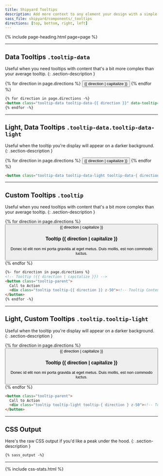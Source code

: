 ```yaml
---
title: Shipyard Tooltips
description: Add more context to any element your design with a simple tooltip.
sass_file: shipyard/components/_tooltips
directions: [top, bottom, right, left]
---
```


{% include page-heading.html page=page %}

---

## Data Tooltips `.tooltip-data`
Useful when you need tooltips with content that's a bit more complex than your average tooltip.
{: .section-description }

<div class="align-center mb-30">
  {% for direction in page.directions %}
    <button class="btn btn-secondary btn-margin tooltip-data tooltip-data-{{ direction }}" data-tooltip="What a lovely tooltip">{{ direction | capitalize }}</button>
  {% endfor %}
</div>

```html
{% for direction in page.directions -%}
<button class="tooltip-data tooltip-data-{{ direction }}" data-tooltip="What a lovely tooltip">{{ direction | capitalize }}</button>
{% endfor -%}
```

---

## Light, Data Tooltips `.tooltip-data.tooltip-data-light`
Useful when the tooltip you're display will appear on a darker background.
{: .section-description }

<div class="align-center mb-30">
  {% for direction in page.directions %}
    <button class="btn btn-secondary btn-margin tooltip-data tooltip-data-light tooltip-data-{{ direction }}" data-tooltip="What a lovely tooltip">{{ direction | capitalize }}</button>
  {% endfor %}
</div>

```html
<button class="tooltip-data tooltip-data-light tooltip-data-{ direction }" data-tooltip="What a lovely tooltip">CTA</button>
```

---

## Custom Tooltips `.tooltip`
Useful when you need tooltips with content that's a bit more complex than your average tooltip.
{: .section-description }

<div class="align-center mb-30">
  {% for direction in page.directions %}
    <button class="btn btn-secondary btn-margin tooltip-parent">
      {{ direction | capitalize }}
      <div class="tooltip tooltip-{{ direction }} z-50">
        <h3 class="white text-md mb-5">Tooltip {{ direction | capitalize }}</h3>
        <p class="white-70 text-sm">Donec id elit non mi porta gravida at eget metus. Duis mollis, est non commodo luctus.</p>
      </div>
    </button>
  {% endfor %}
</div>

```html
{%- for direction in page.directions %}
<!-- Tooltip ({{ direction | capitalize }}) -->
<button class="tooltip-parent">
  Call to Action
  <div class="tooltip tooltip-{{ direction }} z-50"><!-- Tooltip Content --></div>
</button>
{% endfor -%}
```

---

## Light, Custom Tooltips `.tooltip.tooltip-light`
Useful when the tooltip you're display will appear on a darker background.
{: .section-description }

<div class="align-center mb-30">
  {% for direction in page.directions %}
    <button class="btn btn-secondary btn-margin tooltip-parent">
      {{ direction | capitalize }}
      <div class="tooltip tooltip-light tooltip-{{ direction }} z-50">
        <h3 class="text-dark text-md mb-5">Tooltip {{ direction | capitalize }}</h3>
        <p class="text-light text-sm">Donec id elit non mi porta gravida at eget metus. Duis mollis, est non commodo luctus.</p>
      </div>
    </button>
  {% endfor %}
</div>

```html
<button class="tooltip-parent">
  Call to Action
  <div class="tooltip tooltip-light tooltip-{ direction } z-50"><!-- Tooltip Content --></div>
</button>
```

---

## CSS Output
Here's the raw CSS output if you'd like a peak under the hood.
{: .section-description }

```css
{% sass_output -%}
```

---

{% include css-stats.html %}
